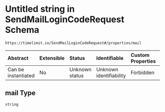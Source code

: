 # Untitled string in SendMailLoginCodeRequest Schema

```txt
https://timelimit.io/SendMailLoginCodeRequest#/properties/mail
```

| Abstract            | Extensible | Status         | Identifiable            | Custom Properties | Additional Properties | Access Restrictions | Defined In                                                                                            |
| :------------------ | :--------- | :------------- | :---------------------- | :---------------- | :-------------------- | :------------------ | :---------------------------------------------------------------------------------------------------- |
| Can be instantiated | No         | Unknown status | Unknown identifiability | Forbidden         | Allowed               | none                | [SendMailLoginCodeRequest.schema.json\*](SendMailLoginCodeRequest.schema.json "open original schema") |

## mail Type

`string`
